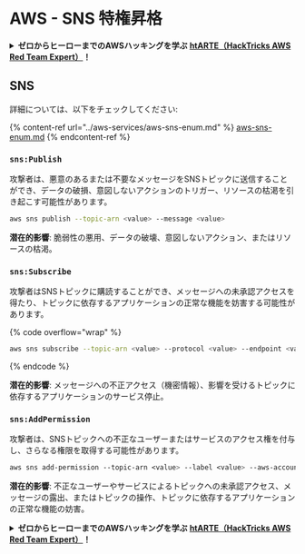 # AWS - SNS 特権昇格

<details>

<summary><strong>ゼロからヒーローまでのAWSハッキングを学ぶ</strong> <a href="https://training.hacktricks.xyz/courses/arte"><strong>htARTE（HackTricks AWS Red Team Expert）</strong></a><strong>！</strong></summary>

HackTricks をサポートする他の方法:

* **HackTricks で企業を宣伝したい**または **HackTricks をPDFでダウンロードしたい**場合は、[**SUBSCRIPTION PLANS**](https://github.com/sponsors/carlospolop)をチェックしてください！
* [**公式PEASS＆HackTricksグッズ**](https://peass.creator-spring.com)を入手する
* [**The PEASS Family**](https://opensea.io/collection/the-peass-family)を発見し、独占的な[**NFTs**](https://opensea.io/collection/the-peass-family)のコレクションを見つける
* **💬 [**Discordグループ**](https://discord.gg/hRep4RUj7f)に参加するか、[**telegramグループ**](https://t.me/peass)に参加するか、**Twitter** 🐦 [**@hacktricks_live**](https://twitter.com/hacktricks_live)で **フォロー**する
* **ハッキングテクニックを共有するために、PRを** [**HackTricks**](https://github.com/carlospolop/hacktricks) **および** [**HackTricks Cloud**](https://github.com/carlospolop/hacktricks-cloud) **のGitHubリポジトリに提出してください。**

</details>

## SNS

詳細については、以下をチェックしてください:

{% content-ref url="../aws-services/aws-sns-enum.md" %}
[aws-sns-enum.md](../aws-services/aws-sns-enum.md)
{% endcontent-ref %}

### `sns:Publish`

攻撃者は、悪意のあるまたは不要なメッセージをSNSトピックに送信することができ、データの破損、意図しないアクションのトリガー、リソースの枯渇を引き起こす可能性があります。
```bash
aws sns publish --topic-arn <value> --message <value>
```
**潜在的影響**: 脆弱性の悪用、データの破壊、意図しないアクション、またはリソースの枯渇。

### `sns:Subscribe`&#x20;

攻撃者はSNSトピックに購読することができ、メッセージへの未承認アクセスを得たり、トピックに依存するアプリケーションの正常な機能を妨害する可能性があります。

{% code overflow="wrap" %}
```bash
aws sns subscribe --topic-arn <value> --protocol <value> --endpoint <value>
```
{% endcode %}

**潜在的影響**: メッセージへの不正アクセス（機密情報）、影響を受けるトピックに依存するアプリケーションのサービス停止。

### `sns:AddPermission`&#x20;

攻撃者は、SNSトピックへの不正なユーザーまたはサービスのアクセス権を付与し、さらなる権限を取得する可能性があります。
```css
aws sns add-permission --topic-arn <value> --label <value> --aws-account-id <value> --action-name <value>
```
**潜在的影響**: 不正なユーザーやサービスによるトピックへの未承認アクセス、メッセージの露出、またはトピックの操作、トピックに依存するアプリケーションの正常な機能の妨害。

<details>

<summary><strong>ゼロからヒーローまでのAWSハッキングを学ぶ</strong> <a href="https://training.hacktricks.xyz/courses/arte"><strong>htARTE（HackTricks AWS Red Team Expert）</strong></a><strong>！</strong></summary>

HackTricks をサポートする他の方法:

* **HackTricks で企業を宣伝したい** または **HackTricks をPDFでダウンロードしたい場合は** [**SUBSCRIPTION PLANS**](https://github.com/sponsors/carlospolop) をチェックしてください！
* [**公式PEASS＆HackTricksのグッズ**](https://peass.creator-spring.com)を入手する
* [**The PEASS Family**](https://opensea.io/collection/the-peass-family)を発見し、独占的な [**NFTs**](https://opensea.io/collection/the-peass-family) のコレクションを見つける
* **💬 [**Discordグループ**](https://discord.gg/hRep4RUj7f) または [**telegramグループ**](https://t.me/peass) に参加し、**Twitter** 🐦 [**@hacktricks_live**](https://twitter.com/hacktricks_live) をフォローする**
* **HackTricks** と [**HackTricks Cloud**](https://github.com/carlospolop/hacktricks) のGitHubリポジトリにPRを提出して、あなたのハッキングテクニックを共有してください。

</details>
